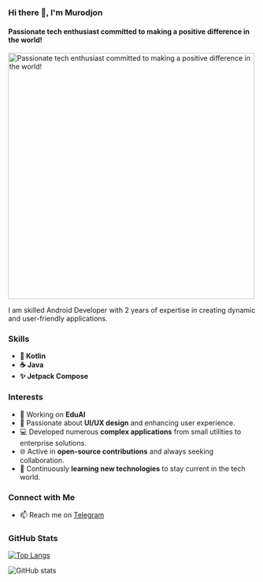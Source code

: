 ### Hi there 👋, I'm Murodjon
#### Passionate tech enthusiast committed to making a positive difference in the world!
<img src="https://images.unsplash.com/photo-1451187580459-43490279c0fa?q=80&w=1000&auto=format&fit=crop&ixlib=rb-4.0.3&ixid=M3wxMjA3fDB8MHxwaG90by1wYWdlfHx8fGVufDB8fHx8fA%3D%3D" alt="Passionate tech enthusiast committed to making a positive difference in the world!" width="500" />

I am skilled Android Developer with 2 years of expertise in creating dynamic and user-friendly applications.

### Skills
- **🚀 Kotlin**
- **☕️ Java**
- **✨ Jetpack Compose**

### Interests
- 🔭 Working on **EduAI**
- 🎨 Passionate about **UI/UX design** and enhancing user experience.
- 💻 Developed numerous **complex applications** from small utilities to enterprise solutions.
- 🌐 Active in **open-source contributions** and always seeking collaboration.
- 🚀 Continuously **learning new technologies** to stay current in the tech world.

### Connect with Me
- 📫 Reach me on [Telegram](https://t.me/Murodjon_Tolipov)

### GitHub Stats
[![Top Langs](https://github-readme-stats.vercel.app/api/top-langs/?username=tolipovmurodjon)](https://github.com/anuraghazra/github-readme-stats)

![GitHub stats](https://github-readme-stats.vercel.app/api?username=tolipovmurodjon&show_icons=true)  
